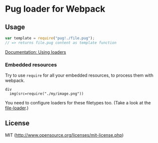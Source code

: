 # Pug loader for Webpack

## Usage

``` javascript
var template = require("pug!./file.pug");
// => returns file.pug content as template function
```

[Documentation: Using loaders](http://webpack.github.io/docs/using-loaders.html)

### Embedded resources

Try to use `require` for all your embedded resources, to process them with webpack.

```pug
div
  img(src=require("./my/image.png"))
```

You need to configure loaders for these filetypes too. (Take a look at the [file-loader](https://github.com/webpack/file-loader).)

## License

MIT (http://www.opensource.org/licenses/mit-license.php)
